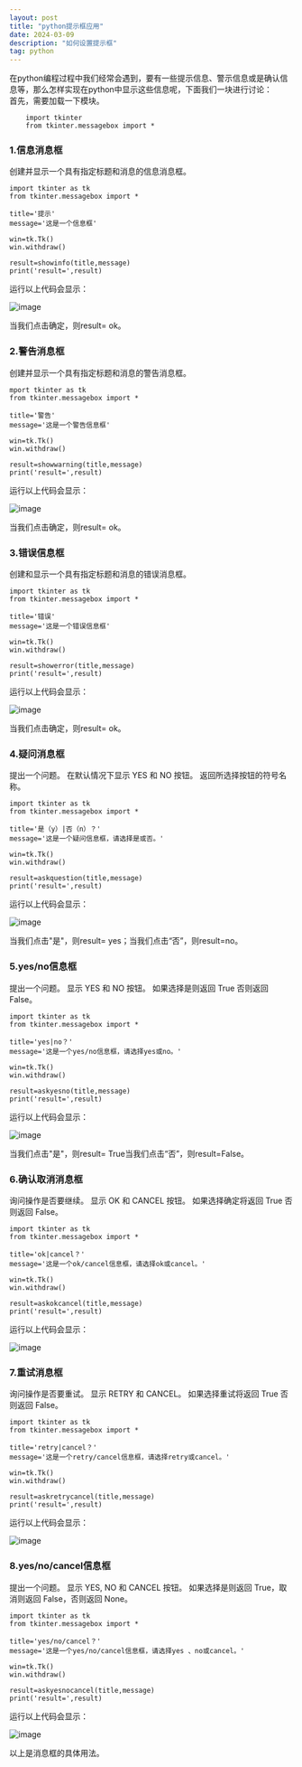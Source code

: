 ```yaml
---
layout: post
title: "python提示框应用"
date: 2024-03-09
description: "如何设置提示框"
tag: python
---  
```

在python编程过程中我们经常会遇到，要有一些提示信息、警示信息或是确认信息等，那么怎样实现在python中显示这些信息呢，下面我们一块进行讨论：  
首先，需要加载一下模块。    
```
    import tkinter  
    from tkinter.messagebox import *      
```
### 1.信息消息框  
创建并显示一个具有指定标题和消息的信息消息框。  
```
import tkinter as tk
from tkinter.messagebox import *

title='提示'
message='这是一个信息框'

win=tk.Tk()
win.withdraw()

result=showinfo(title,message)
print('result=',result)
```
运行以上代码会显示：  

![image](https://github.com/hengdactn/ctnhb.github.io/assets/70909689/5f521104-5b90-45ee-b26f-54d6b4831ff1)    

当我们点击确定，则result= ok。  
### 2.警告消息框  
创建并显示一个具有指定标题和消息的警告消息框。 

```
mport tkinter as tk
from tkinter.messagebox import *

title='警告'
message='这是一个警告信息框'

win=tk.Tk()
win.withdraw()

result=showwarning(title,message)
print('result=',result)
```
运行以上代码会显示：  

![image](https://github.com/hengdactn/ctnhb.github.io/assets/70909689/77d143ae-861f-4153-9345-817927278771)  

当我们点击确定，则result= ok。  

### 3.错误信息框  
创建和显示一个具有指定标题和消息的错误消息框。  

```
import tkinter as tk
from tkinter.messagebox import *

title='错误'
message='这是一个错误信息框'

win=tk.Tk()
win.withdraw()

result=showerror(title,message)
print('result=',result)
```

运行以上代码会显示：  

![image](https://github.com/hengdactn/ctnhb.github.io/assets/70909689/026aab30-3bca-4573-8c1c-e6b950d3ea64)  


当我们点击确定，则result= ok。 

### 4.疑问消息框  
提出一个问题。 在默认情况下显示 YES 和 NO 按钮。 返回所选择按钮的符号名称。  
```
import tkinter as tk
from tkinter.messagebox import *

title='是（y）|否（n）？'
message='这是一个疑问信息框，请选择是或否。'

win=tk.Tk()
win.withdraw()

result=askquestion(title,message)
print('result=',result)
```
运行以上代码会显示：  

![image](https://github.com/hengdactn/ctnhb.github.io/assets/70909689/33adb588-cd20-4e03-9b9e-df46b623b4b9)


当我们点击"是"，则result= yes；当我们点击“否”，则result=no。

### 5.yes/no信息框  

提出一个问题。 显示 YES 和 NO 按钮。 如果选择是则返回 True 否则返回 False。  
```
import tkinter as tk
from tkinter.messagebox import *

title='yes|no？'
message='这是一个yes/no信息框，请选择yes或no。'

win=tk.Tk()
win.withdraw()

result=askyesno(title,message)
print('result=',result)
```

运行以上代码会显示：  

![image](https://github.com/hengdactn/ctnhb.github.io/assets/70909689/a82acc67-8db9-4b2a-a79d-6c734fff8b00)

当我们点击"是"，则result= True当我们点击“否”，则result=False。  

### 6.确认取消消息框  

询问操作是否要继续。 显示 OK 和 CANCEL 按钮。 如果选择确定将返回 True 否则返回 False。  


```
import tkinter as tk
from tkinter.messagebox import *

title='ok|cancel？'
message='这是一个ok/cancel信息框，请选择ok或cancel。'

win=tk.Tk()
win.withdraw()

result=askokcancel(title,message)
print('result=',result)
```

运行以上代码会显示：  

![image](https://github.com/hengdactn/ctnhb.github.io/assets/70909689/ea2899bb-0709-427c-876a-1a8218e7648f)  

### 7.重试消息框  

询问操作是否要重试。 显示 RETRY 和 CANCEL。 如果选择重试将返回 True 否则返回 False。  
```
import tkinter as tk
from tkinter.messagebox import *

title='retry|cancel？'
message='这是一个retry/cancel信息框，请选择retry或cancel。'

win=tk.Tk()
win.withdraw()

result=askretrycancel(title,message)
print('result=',result)
```

运行以上代码会显示： 

![image](https://github.com/hengdactn/ctnhb.github.io/assets/70909689/4922bb35-d479-41c1-82a5-a3f5947f7a08)  

### 8.yes/no/cancel信息框  

提出一个问题。 显示 YES, NO 和 CANCEL 按钮。 如果选择是则返回 True，取消则返回 False，否则返回 None。  

```
import tkinter as tk
from tkinter.messagebox import *

title='yes/no/cancel？'
message='这是一个yes/no/cancel信息框，请选择yes 、no或cancel。'

win=tk.Tk()
win.withdraw()

result=askyesnocancel(title,message)
print('result=',result)
```

运行以上代码会显示：  

![image](https://github.com/hengdactn/ctnhb.github.io/assets/70909689/841ac8f5-d16f-49f4-a333-f44ddc0219bc)


以上是消息框的具体用法。














